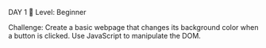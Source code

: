 DAY 1 🚀
Level: Beginner

Challenge: 
Create a basic webpage that changes its background color when a button is clicked. Use JavaScript to manipulate the DOM.